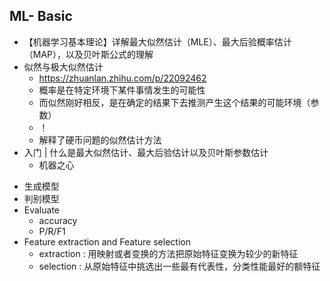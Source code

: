 ## ML- Basic
- 【机器学习基本理论】详解最大似然估计（MLE）、最大后验概率估计（MAP），以及贝叶斯公式的理解
- 似然与极大似然估计
	- https://zhuanlan.zhihu.com/p/22092462
	- 概率是在特定环境下某件事情发生的可能性
	- 而似然刚好相反，是在确定的结果下去推测产生这个结果的可能环境（参数）
	- ！[](https://www.zhihu.com/equation?tex=%5Cmathcal%7BL%7D%28%5Ctheta%7Cx%29+%3DP%28x%7C%5Ctheta%29)
	- 解释了硬币问题的似然估计方法
- 入门 | 什么是最大似然估计、最大后验估计以及贝叶斯参数估计
	- 机器之心

+ 生成模型
+ 判别模型
+ Evaluate
	+ accuracy
	+ P/R/F1
+ Feature extraction and Feature selection
	+ extraction : 用映射或者变换的方法把原始特征变换为较少的新特征
	+ selection : 从原始特征中挑选出一些最有代表性，分类性能最好的额特征